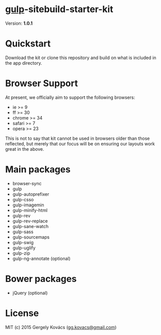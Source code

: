 # [gulp](https://github.com/gulpjs/gulp)-sitebuild-starter-kit
Version: **1.0.1**

# Quickstart
Download the kit or clone this repository and build on what is included in the app directory.

# Browser Support
At present, we officially aim to support the following browsers:

- ie >= 9
- ff >= 30
- chrome >= 34
- safari >= 7
- opera >= 23

This is not to say that kit cannot be used in browsers older than those reflected, but merely that our focus will be on ensuring our layouts work great in the above.

# Main packages
- browser-sync
- gulp
- gulp-autoprefixer
- gulp-csso
- gulp-imagemin
- gulp-minify-html
- gulp-rev
- gulp-rev-replace
- gulp-sane-watch
- gulp-sass
- gulp-sourcemaps
- gulp-swig
- gulp-uglify
- gulp-zip
- gulp-ng-annotate (optional)

# Bower packages
- jQuery (optional)

# License
MIT (c) 2015 Gergely Kovács (gg.kovacs@gmail.com)
